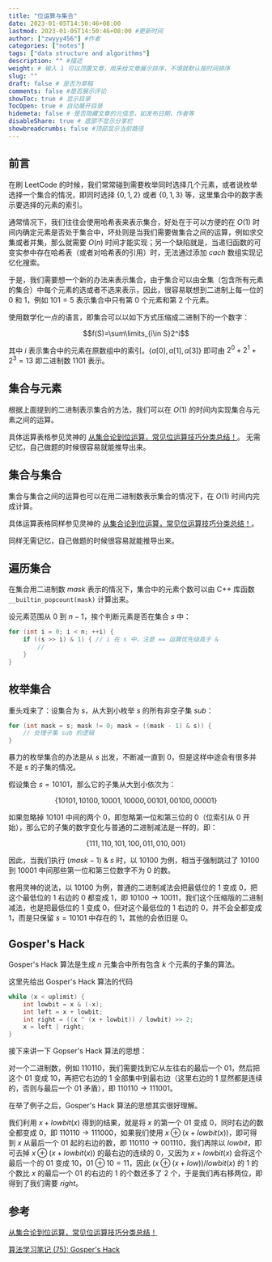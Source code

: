 ```yaml
---
title: "位运算与集合"
date: 2023-01-05T14:50:46+08:00
lastmod: 2023-01-05T14:50:46+08:00 #更新时间
author: ["zwyyy456"] #作者
categories: ["notes"]
tags: ["data structure and algorithms"]
description: "" #描述
weight: # 输入 1 可以顶置文章，用来给文章展示排序，不填就默认按时间排序
slug: ""
draft: false # 是否为草稿
comments: false #是否展示评论
showToc: true # 显示目录
TocOpen: true # 自动展开目录
hidemeta: false # 是否隐藏文章的元信息，如发布日期、作者等
disableShare: true # 底部不显示分享栏
showbreadcrumbs: false #顶部显示当前路径
---
```

## 前言

在刷 LeetCode 的时候，我们常常碰到需要枚举同时选择几个元素，或者说枚举选择一个集合的情况，即同时选择 $\lbrace0, 1, 2\rbrace$ 或者 $\lbrace0, 1,3\rbrace$ 等，这里集合中的数字表示要选择的元素的索引。

通常情况下，我们往往会使用哈希表来表示集合，好处在于可以方便的在 $O(1)$ 时间内确定元素是否处于集合中，坏处则是当我们需要做集合之间的运算，例如求交集或者并集，那么就需要 $O(n)$ 时间才能实现；另一个缺陷就是，当递归函数的可变实参中存在哈希表（或者对哈希表的引用）时，无法通过添加 $cach$ 数组实现记忆化搜索。

于是，我们需要想一个新的办法来表示集合，由于集合可以由全集（包含所有元素的集合）中每个元素的选或者不选来表示，因此，很容易联想到二进制上每一位的 $0$ 和 $1$，例如 $101 = 5$ 表示集合中只有第 $0$ 个元素和第 $2$ 个元素。

使用数学化一点的语言，即集合可以以如下方式压缩成二进制下的一个数字：

$$f(S)=\sum\limits_{i\in S}2^i$$

其中 $i$ 表示集合中的元素在原数组中的索引。$\lbrace a[0], a[1], a[3]\rbrace$ 即可由 $2^0+2^1+2^3 = 13$ 即二进制数 $1101$ 表示。

## 集合与元素

根据上面提到的二进制表示集合的方法，我们可以在 $O(1)$ 的时间内实现集合与元素之间的运算。

具体运算表格参见灵神的 [从集合论到位运算，常见位运算技巧分类总结！](https://leetcode.cn/circle/discuss/CaOJ45/)。
无需记忆，自己做题的时候很容易就能推导出来。

## 集合与集合

集合与集合之间的运算也可以在用二进制数表示集合的情况下，在 $O(1)$ 时间内完成计算。

具体运算表格同样参见灵神的 [从集合论到位运算，常见位运算技巧分类总结！](https://leetcode.cn/circle/discuss/CaOJ45/)。

同样无需记忆，自己做题的时候很容易就能推导出来。

## 遍历集合

在集合用二进制数 $mask$ 表示的情况下，集合中的元素个数可以由 C++ 库函数 `__builtin_popcount(mask)` 计算出来。

设元素范围从 $0$ 到 $n - 1$，挨个判断元素是否在集合 $s$ 中：

```cpp
for (int i = 0; i < n; ++i) {
    if ((s >> i) & 1) { // i 在 s 中，注意 == 运算优先级高于 &
        // 
    }
}
```

## 枚举集合

重头戏来了：设集合为 $s$，从大到小枚举 $s$ 的所有非空子集 $sub$：

```cpp
for (int mask = s; mask != 0; mask = ((mask - 1) & s)) {
    // 处理子集 sub 的逻辑
}
```

暴力的枚举集合的办法是从 $s$ 出发，不断减一直到 $0$，但是这样中途会有很多并不是 $s$ 的子集的情况。

假设集合 $s = 10101$，那么它的子集从大到小依次为：

$$\lbrace 10101, 10100, 10001, 10000, 00101, 00100, 00001\rbrace$$

如果忽略掉 $10101$ 中间的两个 $0$，即忽略第一位和第三位的 $0$（位索引从 $0$ 开始），那么它的子集的数字变化与普通的二进制减法是一样的，即：

$$\lbrace 111, 110, 101, 100, 011, 010, 001\rbrace$$

因此，当我们执行 $(mask - 1)$ & $s$ 时，以 $10100$ 为例，相当于强制跳过了 $10100$ 到 $10001$ 中间那些第一位和第三位数字不为 $0$ 的数。

套用灵神的说法，以 $10100$ 为例，普通的二进制减法会把最低位的 $1$ 变成 $0$，把这个最低位的 $1$ 右边的 $0$ 都变成 $1$，即 $10100\rightarrow 10011$，我们这个压缩版的二进制减法，也是把最低位的 $1$ 变成 $0$，但对这个最低位的 $1$ 右边的 $0$，并不会全都变成 $1$，而是只保留 $s = 10101$ 中存在的 $1$，其他的会依旧是 $0$。

## Gosper's Hack

Gosper's Hack 算法是生成 $n$ 元集合中所有包含 $k$ 个元素的子集的算法。

这里先给出 Gosper's Hack 算法的代码

```cpp
while (x < uplimit) {
    int lowbit = x & (-x);
    int left = x + lowbit;
    int right = ((x ^ (x + lowbit)) / lowbit) >> 2;
    x = left | right;
}
```

接下来讲一下 Gopser's Hack 算法的思想：

对一个二进制数，例如 $110110$，我们需要找到它从左往右的最后一个 $01$，然后把这个 $01$ 变成 $10$，再把它右边的 $1$ 全部集中到最右边（这里右边的 $1$ 显然都是连续的，否则与最后一个 $01$ 矛盾），即 $110110\rightarrow 111001$。

在举了例子之后，Gosper's Hack 算法的思想其实很好理解。

我们利用 $x + lowbit(x)$ 得到的结果，就是将 $x$ 的第一个 $01$ 变成 $0$，同时右边的数全都变成 $0$，即 $110110\rightarrow 111000$，如果我们使用 $x \oplus (x + lowbit(x))$，即可得到 $x$ 从最后一个 $01$ 起的右边的数，即 $110110\rightarrow 001110$，我们再除以 $lowbit$，即可去掉 $x \oplus (x + lowbit(x))$ 的最右边的连续的 $0$，又因为 $x + lowbit(x)$ 会将这个最后一个的 $01$ 变成 $10$，$01 \oplus 10 = 11$，因此 $(x \oplus(x + low)) / lowbit(x)$ 的 $1$ 的个数比 $x$ 的最后一个 $01$ 的右边的 $1$ 的个数还多了 $2$ 个，于是我们再右移两位，即得到了我们需要 $right$。 

## 参考

[从集合论到位运算，常见位运算技巧分类总结！](https://leetcode.cn/circle/discuss/CaOJ45/)

[算法学习笔记 (75): Gosper's Hack](https://zhuanlan.zhihu.com/p/360512296)


